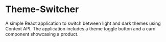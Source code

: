 # Theme-Switcher
A simple React application to switch between light and dark themes using Context API. The application includes a theme toggle button and a card component showcasing a product.
